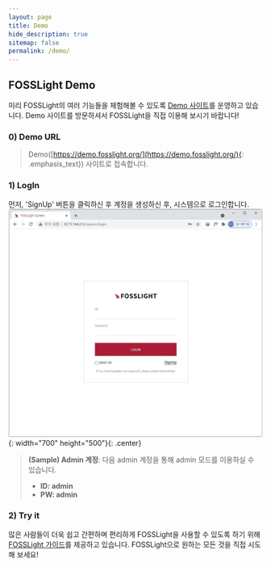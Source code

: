 ```yaml
---
layout: page
title: Demo
hide_description: true
sitemap: false
permalink: /demo/
---
```


## FOSSLight Demo

미리 FOSSLight의 여러 기능들을 체험해볼 수 있도록 [Demo 사이트](https://demo.fosslight.org/)를 운영하고 있습니다.
Demo 사이트를 방문하셔서 FOSSLight을 직접 이용해 보시기 바랍니다!

### 0) Demo URL

> Demo([https://demo.fosslight.org/](https://demo.fosslight.org/){: .emphasis_text}) 사이트로 접속합니다.

### 1) LogIn

먼저, 'SignUp' 버튼을 클릭하신 후 계정을 생성하신 후, 시스템으로 로그인합니다.
![FOSSLight Demo](../assets/img/demo/fosslight_demo_site_login.JPG){: width="700" height="500"}{: .center}

> **(Sample) Admin 계정**: 다음 admin 계정을 통해 admin 모드를 이용하실 수 있습니다.
>
> - **ID: admin**
> - **PW: admin**

### 2) Try it

많은 사람들이 더욱 쉽고 간편하며 편리하게 FOSSLight을 사용할 수 있도록 하기 위해 [FOSSLight 가이드](https://fosslight.github.io/fosslight-guide/)를 제공하고 있습니다.
FOSSLight으로 원하는 모든 것을 직접 시도해 보세요!
